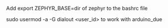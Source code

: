 Add export ZEPHYR_BASE=dir of zephyr to the bashrc file

sudo usermod -a -G dialout <user_id> to work with arduino_due